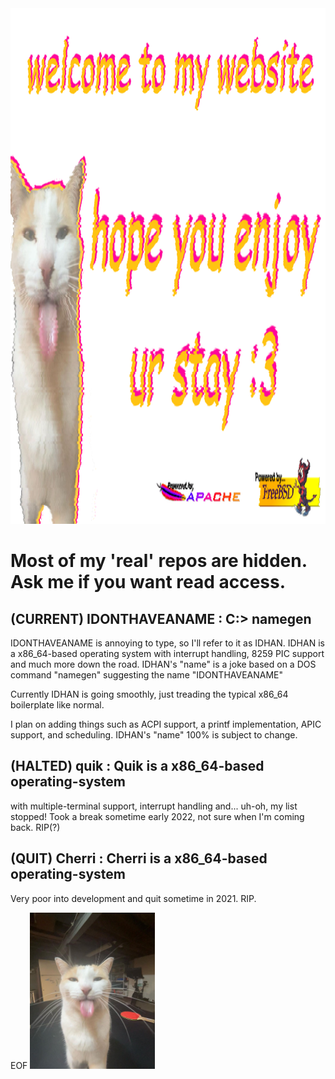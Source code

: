 <img title="WELCOME TO MY WEBSITE!" alt="welcome to my website" src="/website.png" height="825">

<h1>Most of my 'real' repos are hidden. Ask me if you want read access.</h1>

## (CURRENT) IDONTHAVEANAME : C:> namegen
IDONTHAVEANAME is annoying to type, so I'll refer to it as IDHAN.
IDHAN is a x86_64-based operating system with interrupt handling, 8259 PIC support and much more down the road.
IDHAN's "name" is a joke based on a DOS command "namegen" suggesting the name "IDONTHAVEANAME"

Currently IDHAN is going smoothly, just treading the typical x86_64 boilerplate like normal.

I plan on adding things such as ACPI support, a printf implementation, APIC support, and scheduling.
IDHAN's "name" 100% is subject to change. 

## (HALTED) quik :  Quik is a x86_64-based operating-system
with multiple-terminal support, interrupt handling and... uh-oh, my list stopped!
Took a break sometime early 2022, not sure when I'm coming back.
RIP(?)

## (QUIT) Cherri : Cherri is a x86_64-based operating-system
Very poor into development and quit sometime in 2021.
RIP.

EOF
<img title="silly milly" alt="cat with tounge out lol :D" src="/milly.jpg" height="250">
